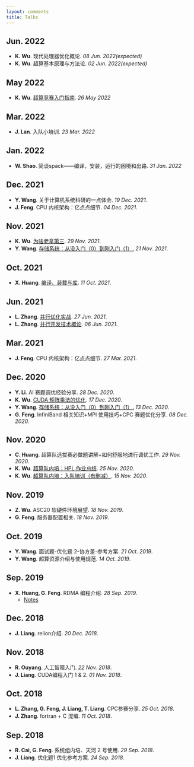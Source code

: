 ```yaml
---
layout: comments
title: Talks
---
```


## Jun. 2022

- **K. Wu**. 现代处理器优化概论. _08 Jun. 2022(expected)_
- **K. Wu**. 超算基本原理与方法论. _02 Jun. 2022(expected)_

## May 2022

- **K. Wu**. [超算竞赛入门指南](https://sysu-scc.feishu.cn/file/boxcnyn3xp9JJz7rNyjUtUAhHLc). _26 May 2022_

## Mar. 2022

- **J. Lan**. 入队小培训. _23 Mar. 2022_

## Jan. 2022

- **W. Shao**. 简谈spack——编译，安装，运行的困境和出路. _31 Jan. 2022_

## Dec. 2021

- **Y. Wang**. 关于计算机系统科研的一点体会. _19 Dec. 2021_.
- **J. Feng**. CPU 内核架构：亿点点细节. _04 Dec. 2021_.

## Nov. 2021

- **K. Wu**. [为啥老拿第三](https://wu-kan.cn/2021/11/28/%E8%B6%85%E7%AE%97%E9%98%9F%E5%86%85%E5%9F%B9-%E4%B8%BA%E5%95%A5%E8%80%81%E6%8B%BF%E7%AC%AC%E4%B8%89/). _29 Nov. 2021_.
- **Y. Wang**. [存储系统：从没入门（0）到刚入门（1）.](https://www.yuque.com/wwyf/blog/dhoobh) _21 Nov. 2021_.

## Oct. 2021

- **X. Huang**. [编译、装载与库](https://sysu-scc.feishu.cn/file/boxcnf18YtN6bN6Zfcwd1NnIqEc). _11 Oct. 2021_.

## Jun. 2021

- **L. Zhang**. [并行优化实战](https://www.bilibili.com/video/BV1a44y1q782). _27 Jun. 2021_.
- **L. Zhang**. [并行开发技术概论](https://www.bilibili.com/video/BV1Dv411p7ay). _06 Jun. 2021_.

## Mar. 2021

- **J. Feng**. CPU 内核架构：亿点点细节. _27 Mar. 2021_.

## Dec. 2020

- **Y. Li**. AI 赛题调优经验分享. _28 Dec. 2020_.
- **K. Wu**. [CUDA 矩阵乘法的优化](https://wu-kan.cn/_posts/2019-12-13-CUDA%E7%9F%A9%E9%98%B5%E4%B9%98%E6%B3%95%E7%9A%84%E4%BC%98%E5%8C%96/). _17 Dec. 2020_.
- **Y. Wang**. [存储系统：从没入门（0）到刚入门（1）.](https://www.yuque.com/wwyf/blog/dhoobh) _13 Dec. 2020_.
- **G. Feng**. InfiniBand 相关知识+MPI 使用技巧+CPC 赛题优化分享. _08 Dec. 2020_.

## Nov. 2020

- **C. Huang**. 超算队选拔赛必做题讲解+如何舒服地进行调优工作. _29 Nov. 2020_.
- **K. Wu**. [超算队内培：HPL 作业总结](https://wu-kan.cn/_posts/2020-11-25-%E8%B6%85%E7%AE%97%E9%98%9F%E5%86%85%E5%9F%B9-HPL%E4%BD%9C%E4%B8%9A%E6%80%BB%E7%BB%93/). _25 Nov. 2020_.
- **K. Wu**. [超算队内培：入队培训（有删减）](https://wu-kan.cn/_posts/2020-11-15-%E8%B6%85%E7%AE%97%E9%98%9F%E5%86%85%E5%9F%B9-%E5%85%A5%E9%98%9F%E5%9F%B9%E8%AE%AD-%E6%9C%89%E5%88%A0%E5%87%8F/). _15 Nov. 2020_.

## Nov. 2019

- **Z. Wu**. ASC20 软硬件环境展望. _18 Nov. 2019_.
- **G. Feng**. 服务器配置相关. _18 Nov. 2019_.

## Oct. 2019

- **Y. Wang**. 面试题-优化题 2-协方差-参考方案. _21 Oct. 2019_.
- **Y. Wang**. 超算资源介绍与使用规范. _14 Oct. 2019_.

## Sep. 2019

- **X. Huang, G. Feng**. RDMA 编程介绍. _28 Sep. 2019_.
  - [Notes](https://wu-kan.cn/_posts/2019-09-28-RDMA%E5%AD%A6%E4%B9%A0%E7%AC%94%E8%AE%B0/)

## Dec. 2018

- **J. Liang**. relion介绍. _20 Dec. 2018_.

## Nov. 2018

- **R. Ouyang**. 人工智障入门. _22 Nov. 2018_.
- **J. Liang**. CUDA编程入门 1 & 2. _01 Nov. 2018_.

## Oct. 2018

- **L. Zhang, G. Feng, J. Liang, T. Liang**. CPC参赛分享. _25 Oct. 2018_.
- **J. Zhang**. fortran + C 混编. _11 Oct. 2018_.

## Sep. 2018

- **R. Cai, G. Feng**. 系统组内培、天河 2 号使用. _29 Sep. 2018_.
- **J. Liang**. 优化题1 优化参考方案. _24 Sep. 2018_.
